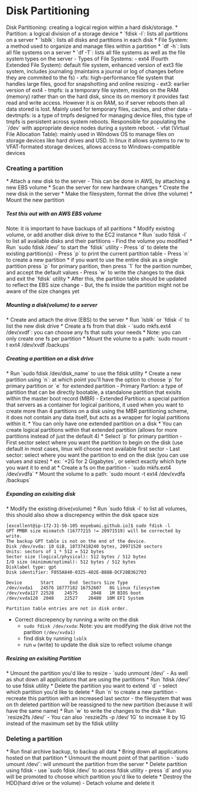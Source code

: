 <h1>Disk Partitioning</h1>
Disk Partitioning: creating a logical region within a hard disk/storage.
* Partition: a logical division of a storage device
  * `fdisk -l`: lists all partitions on a server
  * `lsblk`: lists all disks and partitions in each disk
* File System: a method used to organize and manage files within a partition
  * `df -h`: lists all file systems on a server
  * `df -T`: lists all file systems as well as the file system types on the server
  - Types of File Systems:
    - ext4 (Fourth Extended File System): default file system, enhanced version of ext3 file system, includes journaling (maintains a journal or log of changes before they are commited to the fs)
    - xfs: high-performance file system that handles large files, good for snapshotting and online resizing
    - ext3: earlier version of ext4
    - tmpfs: is a temporary file system, resides on the RAM (memory) rather than on the hard disk, since its on memory it provides fast read and write access. However it is on RAM, so if server reboots then all data stored is lost. Mainly used for temporary files, caches, and other data
    - devtmpfs: is a type of tmpfs designed for managing device files, this type of tmpfs is persistent across system reboots. Responsible for populating the `/dev` with appropriate device nodes during a system reboot. 
    - vfat (Virtual File Allocation Table): mainly used in Windows OS to manage files on storage devices like hard drives and USD. In linux it allows systems to rw to VFAT-formated storage devices, allows access to Windows-compatible devices
<h3>Creating a partition</h3>
* Attach a new disk to the server
  - This can be done in AWS, by attaching a new EBS volume
* Scan the server for new hardware changes
* Create the new disk in the server
* Make the filesystem, format the drive (the volume)
* Mount the new partition
<h5>Test this out with an AWS EBS volume</h5>
Note: it is important to have backups of all paritions
* Modify existing volume, or add another disk drive to the EC2 instance
* Run `sudo fdisk -l` to list all available disks and their partitions
  - Find the volume you modified
* Run `sudo fdisk /dev/<disk_name>` to start the `fdisk` utility
  - Press `d` to delete the existing partition(s)
  - Press `p` to print the current partition table
  - Press `n` to create a new partition
    * if you want to use the entire disk as a single partition press `p` for primary parition, then press `1` for the parition number, and accept the default values
  - Press `w` to write the changes to the disk and exit the `fdisk` utility
* After this, the partition table should be updated to reflect the EBS size change
  - But, the fs inside the partition might not be aware of the size changes yet
<h5>Mounting a disk(volume) to a server</h5>
* Create and attach the drive (EBS) to the server
* Run `lsblk` or `fdisk -l` to list the new disk drive
* Create a fs from that disk 
  - `sudo mkfs.ext4 /dev/xvdf`: you can choose any fs that suits your needs
    * Note: you can only create one fs per partition
* Mount the volume to a path: `sudo mount -t ext4 /dev/xvdf /backups`
<h5>Creating a partition on a disk drive</h5>
* Run `sudo fdisk /dev/disk_name` to use the fdisk utility
* Create a new partition using `n`: at which point you'll have the option to choose `p` for primary partition or `e` for extended partition
  - Primary Partion: a type of partition that can be directly bootable, a standalone partition that exisits within the master boot record (MBR)
  - Extended Partition: a special parition that servers as a container for logical paritions, it used when you want to create more than 4 partitions on a disk using the MBR partitioning scheme, it does not contain any data itself, but acts as a wrapper for logial partitions within it. 
    * You can only have one extended partition on a disk
    * You can create logical partitions within that extended partition (allows for more partitions instead of just the default 4)
* Select `p` for primary partition
  - First sector select where you want the partition to begin on the disk (use default in most cases, linux will choose next available first sector
  - Last sector: select where you want the partition to end on the disk (you can use values and sizes)
    * ex: `+2G for 2 Gigabytes`, or select exactly which byte you want it to end at
* Create a fs on the partition
  - `sudo mkfs.ext4 /dev/xvdfa`
* Mount the volume to a path: `sudo mount -t ext4 /dev/xvdfa /backups`
<h5>Expanding an exisiting disk</h5>
* Modify the existing drive(volume)
* Run `sudo fdisk -l` to list all volumes, this should also show a discrepency within the disk space size

```
[excellent@ip-172-31-56-105 eoyebami.github.io]$ sudo fdisk -l
GPT PMBR size mismatch (16777215 != 20971519) will be corrected by write.
The backup GPT table is not on the end of the device.
Disk /dev/xvda: 10 GiB, 10737418240 bytes, 20971520 sectors
Units: sectors of 1 * 512 = 512 bytes
Sector size (logical/physical): 512 bytes / 512 bytes
I/O size (minimum/optimal): 512 bytes / 512 bytes
Disklabel type: gpt
Disk identifier: F055A840-0325-402E-B88B-DCF28B362703

Device       Start      End  Sectors Size Type
/dev/xvda1   24576 16777182 16752607   8G Linux filesystem
/dev/xvda127 22528    24575     2048   1M BIOS boot
/dev/xvda128  2048    22527    20480  10M EFI System

Partition table entries are not in disk order.
```

* Correct discrepency by running a write on the disk
  - `sudo fdisk /dev/xvda`: Note: you are modifying the disk drive not the parition `(/dev/xvda1)`
  - find disk by running `lsblk`
  - run `w` (write) to update the disk size to reflect volume change
<h5>Resizing an exisiting Partition</h5>
* Umount the partition you'd like to resize
  - `sudo unmount /dev/<disk_name>`
  - As well as shut down all applications that are using the partitions
* Run `fdisk /dev/<disk_name>` to use fdisk utility 
* Delete the partition you want to extend `d`
  - select which partition you'd like to delete
* Run `n` to create a new partition
  - recreate this partition with an increased last sector
  - the filesystem that was on th deleted partition will be reassigned to the new partition (because it will have the same name)
* Run `w` to write the changes to the disk 
* Run `resize2fs /dev/<partition_name>` 
  - You can also `reszie2fs -p /dev/<partition_name> 1G` to increase it by 1G instead of the maximum set by the fdisk utility
<h3>Deleting a partition</h3>
* Run final archive backup, to backup all data
* Bring down all applications hosted on that partition
* Unmount the mount point of that partition
  - `sudo umount /dev/<disk_name>`: will unmount the partition from the server
* Delete partition using fdisk
  - use `sudo fdisk /dev/<disk_name>` to access fdisk utility
  - press `d` and you will be promoted to choose which partition you'd like to delete
* Destroy the HDD(hard drive or the volume) 
  - Detach volume and delete it
